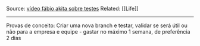 Source: [vídeo fábio akita sobre testes](https://www.youtube.com/watch?v=H_-7o_pLn1s)
Related: [[Life]]

---

Provas de conceito: Criar uma nova branch e testar, validar se será útil ou não para a empresa e equipe - gastar no máximo 1 semana, de preferência 2 dias
